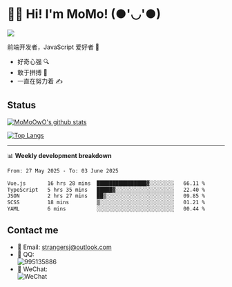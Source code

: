 # 👨‍🎓 Hi! I'm MoMo! (●'◡'●)

[![](https://img.shields.io/badge/-@MoMoOwO-%23181717?style=flat-square&logo=github)](https://github.com/MoMoOwO)

前端开发者，JavaScript 爱好者 💖
- 好奇心强 🔍
- 敢于拼搏 💪
- 一直在努力着 ✍

## Status

[![MoMoOwO's github stats](https://github-readme-stats.vercel.app/api?username=MoMoOwO&show_icons=true&theme=tokyonight)](https://github.com/MoMoOwO)

[![Top Langs](https://github-readme-stats.vercel.app/api/top-langs/?username=MoMoOwO&layout=compact&theme=tokyonight)](https://github.com/MoMoOwO)

---

📊 **Weekly development breakdown**

<!--START_SECTION:waka-->

```txt
From: 27 May 2025 - To: 03 June 2025

Vue.js       16 hrs 28 mins  ████████████████▓░░░░░░░░   66.11 %
TypeScript   5 hrs 35 mins   █████▓░░░░░░░░░░░░░░░░░░░   22.40 %
JSON         2 hrs 27 mins   ██▒░░░░░░░░░░░░░░░░░░░░░░   09.85 %
SCSS         18 mins         ▒░░░░░░░░░░░░░░░░░░░░░░░░   01.21 %
YAML         6 mins          ░░░░░░░░░░░░░░░░░░░░░░░░░   00.44 %
```

<!--END_SECTION:waka-->

## Contact me

- 📧 Email: strangersj@outlook.com
- 🐧 QQ:  
  ![995135886](https://i.loli.net/2020/11/27/Yx6eDSQi34Va5IA.jpg)
- 💭 WeChat:  
  ![WeChat](https://i.loli.net/2020/11/27/wWX6uVoIQqig5KP.jpg)
  
